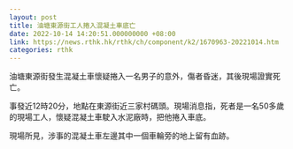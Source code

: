 ```yaml
---
layout: post
title: 油塘東源街工人捲入混凝土車底亡
date: 2022-10-14 14:20:51.000000000 +08:00
link: https://news.rthk.hk/rthk/ch/component/k2/1670963-20221014.htm
categories: rthk
---
```


油塘東源街發生混凝土車懷疑捲入一名男子的意外，傷者昏迷，其後現場證實死亡。

事發近12時20分，地點在東源街近三家村碼頭。現場消息指，死者是一名50多歲的現場工人，懷疑混凝土車駛入水泥廠時，把他捲入車底。

現場所見，涉事的混凝土車左邊其中一個車輪旁的地上留有血跡。
